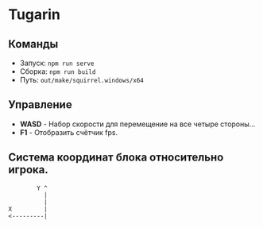 # Tugarin

## Команды
* Запуск: `npm run serve`
* Сборка: `npm run build`
* Путь: `out/make/squirrel.windows/x64`

## Управление
* **WASD** - Набор скорости для перемещение на все четыре стороны...
* **F1** - Отобразить счётчик fps.

## Система координат блока относительно игрока.
```
        Y ^
          |
          |
X         |
<---------|
```
